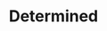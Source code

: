---
layout: piece
collection_: paintings
title: Determined
id: determined
media: Acrylic and ink
dimensions: 14" x 14"
description: Painted with popsicle sticks.
price: $70
create_date: 2014
---